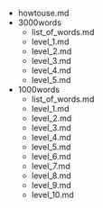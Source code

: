 - howtouse.md
- 3000words
    - list_of_words.md
    - level_1.md
    - level_2.md
    - level_3.md
    - level_4.md
    - level_5.md
- 1000words
    - list_of_words.md
    - level_1.md
    - level_2.md
    - level_3.md
    - level_4.md
    - level_5.md
    - level_6.md
    - level_7.md
    - level_8.md
    - level_9.md
    - level_10.md